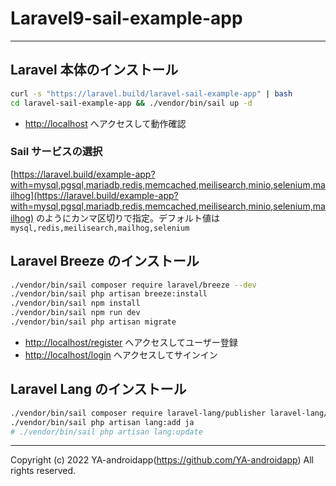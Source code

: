 # Laravel9-sail-example-app

---

## Laravel 本体のインストール

```bash
curl -s "https://laravel.build/laravel-sail-example-app" | bash
cd laravel-sail-example-app && ./vendor/bin/sail up -d
```

- [http://localhost](http://localhost) へアクセスして動作確認

### Sail サービスの選択

[https://laravel.build/example-app?with=mysql,pgsql,mariadb,redis,memcached,meilisearch,minio,selenium,mailhog](https://laravel.build/example-app?with=mysql,pgsql,mariadb,redis,memcached,meilisearch,minio,selenium,mailhog) のようにカンマ区切りで指定。デフォルト値は `mysql,redis,meilisearch,mailhog,selenium`

## Laravel Breeze のインストール

```bash
./vendor/bin/sail composer require laravel/breeze --dev
./vendor/bin/sail php artisan breeze:install
./vendor/bin/sail npm install
./vendor/bin/sail npm run dev
./vendor/bin/sail php artisan migrate
```

- [http://localhost/register](http://localhost/register) へアクセスしてユーザー登録
- [http://localhost/login](http://localhost/login) へアクセスしてサインイン

## Laravel Lang のインストール

```bash
./vendor/bin/sail composer require laravel-lang/publisher laravel-lang/lang --dev
./vendor/bin/sail php artisan lang:add ja
# ./vendor/bin/sail php artisan lang:update
```

---

Copyright (c) 2022 YA-androidapp(https://github.com/YA-androidapp) All rights reserved.
